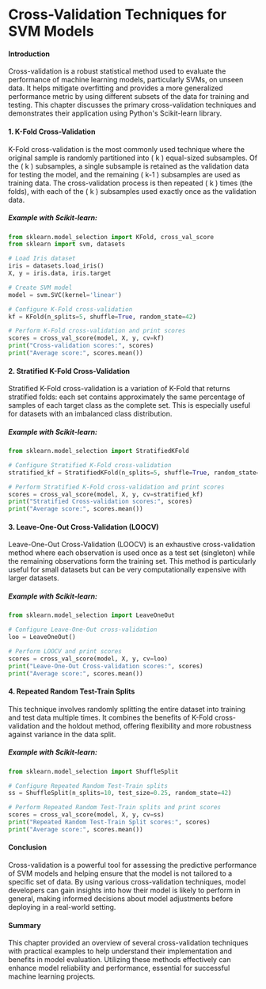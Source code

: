 # Cross-Validation Techniques for SVM Models

#### Introduction
Cross-validation is a robust statistical method used to evaluate the performance of machine learning models, particularly SVMs, on unseen data. It helps mitigate overfitting and provides a more generalized performance metric by using different subsets of the data for training and testing. This chapter discusses the primary cross-validation techniques and demonstrates their application using Python's Scikit-learn library.

#### 1. K-Fold Cross-Validation
K-Fold cross-validation is the most commonly used technique where the original sample is randomly partitioned into \( k \) equal-sized subsamples. Of the \( k \) subsamples, a single subsample is retained as the validation data for testing the model, and the remaining \( k-1 \) subsamples are used as training data. The cross-validation process is then repeated \( k \) times (the folds), with each of the \( k \) subsamples used exactly once as the validation data.

##### Example with Scikit-learn:
```python
from sklearn.model_selection import KFold, cross_val_score
from sklearn import svm, datasets

# Load Iris dataset
iris = datasets.load_iris()
X, y = iris.data, iris.target

# Create SVM model
model = svm.SVC(kernel='linear')

# Configure K-Fold cross-validation
kf = KFold(n_splits=5, shuffle=True, random_state=42)

# Perform K-Fold cross-validation and print scores
scores = cross_val_score(model, X, y, cv=kf)
print("Cross-validation scores:", scores)
print("Average score:", scores.mean())
```

#### 2. Stratified K-Fold Cross-Validation
Stratified K-Fold cross-validation is a variation of K-Fold that returns stratified folds: each set contains approximately the same percentage of samples of each target class as the complete set. This is especially useful for datasets with an imbalanced class distribution.

##### Example with Scikit-learn:
```python
from sklearn.model_selection import StratifiedKFold

# Configure Stratified K-Fold cross-validation
stratified_kf = StratifiedKFold(n_splits=5, shuffle=True, random_state=42)

# Perform Stratified K-Fold cross-validation and print scores
scores = cross_val_score(model, X, y, cv=stratified_kf)
print("Stratified Cross-validation scores:", scores)
print("Average score:", scores.mean())
```

#### 3. Leave-One-Out Cross-Validation (LOOCV)
Leave-One-Out Cross-Validation (LOOCV) is an exhaustive cross-validation method where each observation is used once as a test set (singleton) while the remaining observations form the training set. This method is particularly useful for small datasets but can be very computationally expensive with larger datasets.

##### Example with Scikit-learn:
```python
from sklearn.model_selection import LeaveOneOut

# Configure Leave-One-Out cross-validation
loo = LeaveOneOut()

# Perform LOOCV and print scores
scores = cross_val_score(model, X, y, cv=loo)
print("Leave-One-Out Cross-validation scores:", scores)
print("Average score:", scores.mean())
```

#### 4. Repeated Random Test-Train Splits
This technique involves randomly splitting the entire dataset into training and test data multiple times. It combines the benefits of K-Fold cross-validation and the holdout method, offering flexibility and more robustness against variance in the data split.

##### Example with Scikit-learn:
```python
from sklearn.model_selection import ShuffleSplit

# Configure Repeated Random Test-Train splits
ss = ShuffleSplit(n_splits=10, test_size=0.25, random_state=42)

# Perform Repeated Random Test-Train splits and print scores
scores = cross_val_score(model, X, y, cv=ss)
print("Repeated Random Test-Train Split scores:", scores)
print("Average score:", scores.mean())
```

#### Conclusion
Cross-validation is a powerful tool for assessing the predictive performance of SVM models and helping ensure that the model is not tailored to a specific set of data. By using various cross-validation techniques, model developers can gain insights into how their model is likely to perform in general, making informed decisions about model adjustments before deploying in a real-world setting.

#### Summary
This chapter provided an overview of several cross-validation techniques with practical examples to help understand their implementation and benefits in model evaluation. Utilizing these methods effectively can enhance model reliability and performance, essential for successful machine learning projects.